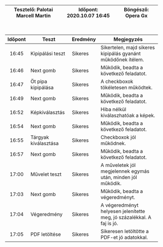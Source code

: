 
| Tesztelő: Palotai Marcell Martin | Időpont: 2020.10.07 16:45 | Böngésző: Opera Gx |
| -------------------------------------|----------|-------------------------|
<br>

| Időpont | Teszt                | Eredmény | Megjegyzés                                                            |
|:-------:|----------------------|----------|-----------------------------------------------------------------------|
| 16:45   | Kipipálási teszt     | Sikeres  | Sikertelen, majd sikeres kipipálás gyanánt működőnek ítélem.          |
| 16:46   | Next gomb            | Sikeres  | Működik, beadta a következő feladatot.                                |
| 16:47   | Öt pipa kipipálása   | Sikeres  | A checkboxok tökéletesen működtek.                                    |
| 16:49   | Next gomb            | Sikeres  | Működik, beadta a következő feladatot.                                |
| 16:52   | Képkiválasztás       | Sikeres  | Hiba nélkül kiválaszhatóak a képek.                                   |
| 16:54   | Next gomb            | Sikeres  | Működik, beadta a következő feladatot.                                |
| 16:55   | Tárgyak kiválasztása | Sikeres  | Checkboxok jól működnek.                                              |
| 16:57   | Next gomb            | Sikeres  | Működik, beadta a következő feladatot.                                |
| 17:00   | Művelet teszt        | Sikeres  | A műveletek jól megjelennek egymás után, minden jól működik.          |
| 17:03   | Next gomb            | Sikeres  | Működik, beadta a végeredményt.                                       |
| 17:04   | Végeredmény          | Sikeres  | A végeredményt helyesen jelenítette meg, jó százalékkal. A faj is jó. |
| 17:05   | PDF letöltése        | Sikeres  | Sikeresen letöltötte a PDF-et jó adatokkal.                           |
